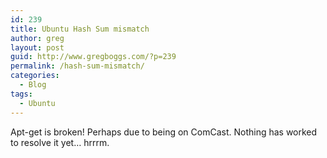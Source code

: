 ```yaml
---
id: 239
title: Ubuntu Hash Sum mismatch
author: greg
layout: post
guid: http://www.gregboggs.com/?p=239
permalink: /hash-sum-mismatch/
categories:
  - Blog
tags:
  - Ubuntu
---
```

Apt-get is broken! Perhaps due to being on ComCast. Nothing has worked to resolve it yet&#8230; hrrrm.
